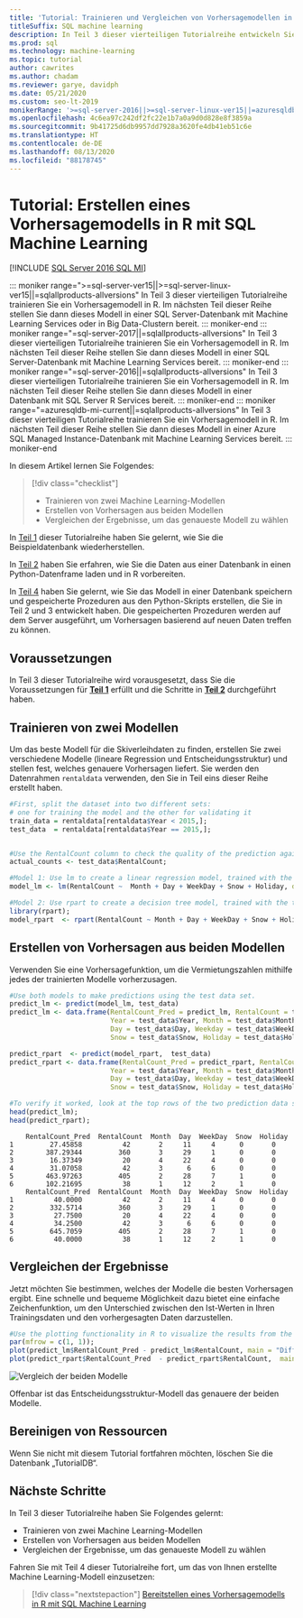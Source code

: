 ```yaml
---
title: 'Tutorial: Trainieren und Vergleichen von Vorhersagemodellen in R'
titleSuffix: SQL machine learning
description: In Teil 3 dieser vierteiligen Tutorialreihe entwickeln Sie zwei Vorhersagemodelle in R mit SQL Machine Learning und wählen dann das genaueste Modell aus.
ms.prod: sql
ms.technology: machine-learning
ms.topic: tutorial
author: cawrites
ms.author: chadam
ms.reviewer: garye, davidph
ms.date: 05/21/2020
ms.custom: seo-lt-2019
monikerRange: '>=sql-server-2016||>=sql-server-linux-ver15||=azuresqldb-mi-current||=sqlallproducts-allversions'
ms.openlocfilehash: 4c6ea97c242df2fc22e1b7a0a9d0d828e8f3859a
ms.sourcegitcommit: 9b41725d6db9957dd7928a3620fe4db41eb51c6e
ms.translationtype: HT
ms.contentlocale: de-DE
ms.lasthandoff: 08/13/2020
ms.locfileid: "88178745"
---
```

# <a name="tutorial-create-a-predictive-model-in-r-with-sql-machine-learning"></a>Tutorial: Erstellen eines Vorhersagemodells in R mit SQL Machine Learning
[!INCLUDE [SQL Server 2016 SQL MI](../../includes/applies-to-version/sqlserver2016-asdbmi.md)]

::: moniker range=">=sql-server-ver15||>=sql-server-linux-ver15||=sqlallproducts-allversions"
In Teil 3 dieser vierteiligen Tutorialreihe trainieren Sie ein Vorhersagemodell in R. Im nächsten Teil dieser Reihe stellen Sie dann dieses Modell in einer SQL Server-Datenbank mit Machine Learning Services oder in Big Data-Clustern bereit.
::: moniker-end
::: moniker range="=sql-server-2017||=sqlallproducts-allversions"
In Teil 3 dieser vierteiligen Tutorialreihe trainieren Sie ein Vorhersagemodell in R. Im nächsten Teil dieser Reihe stellen Sie dann dieses Modell in einer SQL Server-Datenbank mit Machine Learning Services bereit.
::: moniker-end
::: moniker range="=sql-server-2016||=sqlallproducts-allversions"
In Teil 3 dieser vierteiligen Tutorialreihe trainieren Sie ein Vorhersagemodell in R. Im nächsten Teil dieser Reihe stellen Sie dann dieses Modell in einer Datenbank mit SQL Server R Services bereit.
::: moniker-end
::: moniker range="=azuresqldb-mi-current||=sqlallproducts-allversions"
In Teil 3 dieser vierteiligen Tutorialreihe trainieren Sie ein Vorhersagemodell in R. Im nächsten Teil dieser Reihe stellen Sie dann dieses Modell in einer Azure SQL Managed Instance-Datenbank mit Machine Learning Services bereit.
::: moniker-end

In diesem Artikel lernen Sie Folgendes:

> [!div class="checklist"]
> * Trainieren von zwei Machine Learning-Modellen
> * Erstellen von Vorhersagen aus beiden Modellen
> * Vergleichen der Ergebnisse, um das genaueste Modell zu wählen

In [Teil 1](r-predictive-model-introduction.md) dieser Tutorialreihe haben Sie gelernt, wie Sie die Beispieldatenbank wiederherstellen.

In [Teil 2](r-predictive-model-prepare-data.md) haben Sie erfahren, wie Sie die Daten aus einer Datenbank in einen Python-Datenframe laden und in R vorbereiten.

In [Teil 4](r-predictive-model-deploy.md) haben Sie gelernt, wie Sie das Modell in einer Datenbank speichern und gespeicherte Prozeduren aus den Python-Skripts erstellen, die Sie in Teil 2 und 3 entwickelt haben. Die gespeicherten Prozeduren werden auf dem Server ausgeführt, um Vorhersagen basierend auf neuen Daten treffen zu können.

## <a name="prerequisites"></a>Voraussetzungen

In Teil 3 dieser Tutorialreihe wird vorausgesetzt, dass Sie die Voraussetzungen für [**Teil 1**](r-predictive-model-introduction.md) erfüllt und die Schritte in [**Teil 2**](r-predictive-model-prepare-data.md) durchgeführt haben.

## <a name="train-two-models"></a>Trainieren von zwei Modellen

Um das beste Modell für die Skiverleihdaten zu finden, erstellen Sie zwei verschiedene Modelle (lineare Regression und Entscheidungsstruktur) und stellen fest, welches genauere Vorhersagen liefert. Sie werden den Datenrahmen `rentaldata` verwenden, den Sie in Teil eins dieser Reihe erstellt haben.

```r
#First, split the dataset into two different sets:
# one for training the model and the other for validating it
train_data = rentaldata[rentaldata$Year < 2015,];
test_data  = rentaldata[rentaldata$Year == 2015,];


#Use the RentalCount column to check the quality of the prediction against actual values
actual_counts <- test_data$RentalCount;

#Model 1: Use lm to create a linear regression model, trained with the training data set
model_lm <- lm(RentalCount ~  Month + Day + WeekDay + Snow + Holiday, data = train_data);

#Model 2: Use rpart to create a decision tree model, trained with the training data set
library(rpart);
model_rpart  <- rpart(RentalCount ~ Month + Day + WeekDay + Snow + Holiday, data = train_data);
```

## <a name="make-predictions-from-both-models"></a>Erstellen von Vorhersagen aus beiden Modellen

Verwenden Sie eine Vorhersagefunktion, um die Vermietungszahlen mithilfe jedes der trainierten Modelle vorherzusagen.

```r
#Use both models to make predictions using the test data set.
predict_lm <- predict(model_lm, test_data)
predict_lm <- data.frame(RentalCount_Pred = predict_lm, RentalCount = test_data$RentalCount, 
                         Year = test_data$Year, Month = test_data$Month,
                         Day = test_data$Day, Weekday = test_data$WeekDay,
                         Snow = test_data$Snow, Holiday = test_data$Holiday)

predict_rpart  <- predict(model_rpart,  test_data)
predict_rpart <- data.frame(RentalCount_Pred = predict_rpart, RentalCount = test_data$RentalCount, 
                         Year = test_data$Year, Month = test_data$Month,
                         Day = test_data$Day, Weekday = test_data$WeekDay,
                         Snow = test_data$Snow, Holiday = test_data$Holiday)

#To verify it worked, look at the top rows of the two prediction data sets.
head(predict_lm);
head(predict_rpart);
```

```results
    RentalCount_Pred  RentalCount  Month  Day  WeekDay  Snow  Holiday
1         27.45858          42       2     11     4      0       0
2        387.29344         360       3     29     1      0       0
3         16.37349          20       4     22     4      0       0
4         31.07058          42       3      6     6      0       0
5        463.97263         405       2     28     7      1       0
6        102.21695          38       1     12     2      1       0
    RentalCount_Pred  RentalCount  Month  Day  WeekDay  Snow  Holiday
1          40.0000          42       2     11     4      0       0
2         332.5714         360       3     29     1      0       0
3          27.7500          20       4     22     4      0       0
4          34.2500          42       3      6     6      0       0
5         645.7059         405       2     28     7      1       0
6          40.0000          38       1     12     2      1       0
```

## <a name="compare-the-results"></a>Vergleichen der Ergebnisse

Jetzt möchten Sie bestimmen, welches der Modelle die besten Vorhersagen ergibt. Eine schnelle und bequeme Möglichkeit dazu bietet eine einfache Zeichenfunktion, um den Unterschied zwischen den Ist-Werten in Ihren Trainingsdaten und den vorhergesagten Daten darzustellen.

```r
#Use the plotting functionality in R to visualize the results from the predictions
par(mfrow = c(1, 1));
plot(predict_lm$RentalCount_Pred - predict_lm$RentalCount, main = "Difference between actual and predicted. lm")
plot(predict_rpart$RentalCount_Pred  - predict_rpart$RentalCount,  main = "Difference between actual and predicted. rpart")
```

![Vergleich der beiden Modelle](./media/compare-models.png)

Offenbar ist das Entscheidungsstruktur-Modell das genauere der beiden Modelle.

## <a name="clean-up-resources"></a>Bereinigen von Ressourcen

Wenn Sie nicht mit diesem Tutorial fortfahren möchten, löschen Sie die Datenbank „TutorialDB“.

## <a name="next-steps"></a>Nächste Schritte

In Teil 3 dieser Tutorialreihe haben Sie Folgendes gelernt:

* Trainieren von zwei Machine Learning-Modellen
* Erstellen von Vorhersagen aus beiden Modellen
* Vergleichen der Ergebnisse, um das genaueste Modell zu wählen

Fahren Sie mit Teil 4 dieser Tutorialreihe fort, um das von Ihnen erstellte Machine Learning-Modell einzusetzen:

> [!div class="nextstepaction"]
> [Bereitstellen eines Vorhersagemodells in R mit SQL Machine Learning](r-predictive-model-deploy.md)
